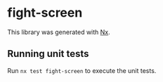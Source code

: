# fight-screen

This library was generated with [Nx](https://nx.dev).

## Running unit tests

Run `nx test fight-screen` to execute the unit tests.
